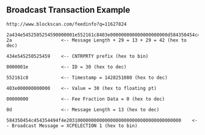 Broadcast Transaction Example
-----------------------------

    http://www.blockscan.com/feedinfo?q=11627824

    2a434e5452505254590000001e552161c8403e000000000000000000000d584350454c454354494f4e203100000000000000000000000000000000000000 
    2a                  <-- Message Length + 29 = 13 + 29 = 42 (hex to dec)
    
    434e545250525459    <-- CNTRPRTY prefix (hex to bin)
    
    0000001e            <-- ID = 30 (hex to dec)

    552161c8            <-- Timestamp = 1428251080 (hex to dec)

    403e000000000000    <-- Value = 30 (hex to floating pt)
    
    00000000            <-- Fee Fraction Data = 0 (hex to dec)
    
    0d                  <-- Message Length = 13 (hex to dec)

    584350454c454354494f4e203100000000000000000000000000000000000000    <-- Broadcast Message = XCPELECTION 1 (hex to bin)



